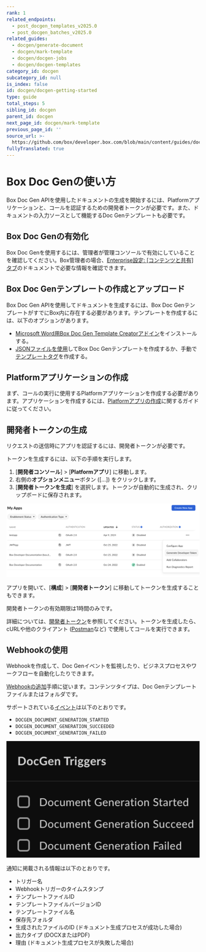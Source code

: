 ```yaml
---
rank: 1
related_endpoints:
  - post_docgen_templates_v2025.0
  - post_docgen_batches_v2025.0
related_guides:
  - docgen/generate-document
  - docgen/mark-template
  - docgen/docgen-jobs
  - docgen/docgen-templates
category_id: docgen
subcategory_id: null
is_index: false
id: docgen/docgen-getting-started
type: guide
total_steps: 5
sibling_id: docgen
parent_id: docgen
next_page_id: docgen/mark-template
previous_page_id: ''
source_url: >-
  https://github.com/box/developer.box.com/blob/main/content/guides/docgen/docgen-getting-started.md
fullyTranslated: true
---
```

# Box Doc Genの使い方

Box Doc Gen APIを使用したドキュメントの生成を開始するには、Platformアプリケーションと、コールを認証するための開発者トークンが必要です。また、ドキュメントの入力ソースとして機能するDoc Genテンプレートも必要です。

## Box Doc Genの有効化

Box Doc Genを使用するには、管理者が管理コンソールで有効にしていることを確認してください。Box管理者の場合、[Enterprise設定: \[コンテンツと共有\] タブ][settings]のドキュメントで必要な情報を確認できます。

## Box Doc Genテンプレートの作成とアップロード

Box Doc Gen APIを使用してドキュメントを生成するには、Box Doc GenテンプレートがすでにBox内に存在する必要があります。テンプレートを作成するには、以下のオプションがあります。

* [Microsoft Word用Box Doc Gen Template Creatorアドイン][template-addin]をインストールする。
* [JSONファイルを使用][json-template]してBox Doc Genテンプレートを作成するか、手動で[テンプレートタグ][template-tags]を作成する。

## Platformアプリケーションの作成

まず、コールの実行に使用するPlatformアプリケーションを作成する必要があります。アプリケーションを作成するには、[Platformアプリの作成][createapps]に関するガイドに従ってください。

## 開発者トークンの生成

リクエストの送信時にアプリを認証するには、開発者トークンが必要です。

トークンを生成するには、以下の手順を実行します。

1. \[**開発者コンソール**] > \[**Platformアプリ**] に移動します。
2. 右側の**オプションメニュー**ボタン (\[…]) をクリックします。
3. \[**開発者トークンを生成**] を選択します。トークンが自動的に生成され、クリップボードに保存されます。

![トークンの生成](./images/developer-token.png)

アプリを開いて、\[**構成**] > \[**開発者トークン**] に移動してトークンを生成することもできます。

<Message type="notice">

開発者トークンの有効期限は1時間のみです。

</Message>

詳細については、[開発者トークン][token]を参照してください。トークンを生成したら、cURLや他のクライアント ([Postman][postman]など) で使用してコールを実行できます。

## Webhookの使用

Webhookを作成して、Doc Genイベントを監視したり、ビジネスプロセスやワークフローを自動化したりできます。

[Webhookの追加][webhooks]手順に従います。コンテンツタイプは、Doc Genテンプレートファイルまたはフォルダです。

サポートされている[イベント][events]は以下のとおりです。

* `DOCGEN_DOCUMENT_GENERATION_STARTED`
* `DOCGEN_DOCUMENT_GENERATION_SUCCEEDED` 
* `DOCGEN_DOCUMENT_GENERATION_FAILED`

![Doc Genのイベントトリガー](./images/docgen-triggers.png)

通知に掲載される情報は以下のとおりです。

* トリガー名
* Webhookトリガーのタイムスタンプ
* テンプレートファイルID
* テンプレートファイルバージョンID
* テンプレートファイル名
* 保存先フォルダ
* 生成されたファイルのID (ドキュメント生成プロセスが成功した場合)
* 出力タイプ (DOCXまたはPDF)
* 理由 (ドキュメント生成プロセスが失敗した場合)

[token]: g://authentication/tokens/developer-tokens

[createapps]: g://applications/app-types/platform-apps

[postman]: g://tooling/postman

[settings]: https://support.box.com/hc/en-us/articles/4404822772755-Enterprise-Settings-Content-Sharing-Tab#h_01FYQGK5RW42T07GV985MQ9E9A

[template-addin]: https://support.box.com/hc/en-us/articles/36587535449747-Installing-Box-Doc-Gen-Add-in

[template-tags]: https://support.box.com/hc/en-us/articles/36151895655059-Creating-A-Box-Doc-Gen-Template-Manually

[json-template]: https://support.box.com/hc/en-us/articles/36148012877843-Creating-a-Box-Doc-Gen-Template-using-JSON-data

[webhooks]: g://webhooks/v2/create-v2/

[events]: g://webhooks/triggers
